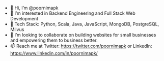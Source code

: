 - 👋 Hi, I’m @poornimapk
- 👀 I’m interested in Backend Engineering and Full Stack Web Development
- 🌱 Tech Stack: Python, Scala, Java, JavaScript, MongoDB, PostgreSQL, Milvus
- 💞️ I’m looking to collaborate on building websites for small businesses and empowering them to business better.
- 📫 Reach me at Twitter: https://twitter.com/poornimapk or LinkedIn: https://www.linkedin.com/in/poornimapk/
<!---
poornimapk/poornimapk is a ✨ special ✨ repository because its `README.md` (this file) appears on your GitHub profile.
You can click the Preview link to take a look at your changes.
--->

